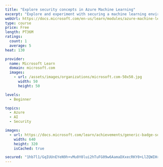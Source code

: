 ```yaml
---
title: "Explore security concepts in Azure Machine Learning"
excerpt: "Explore and experiment with securing a machine learning environment to ensure data remains private and models are accurate."
webUrl: https://docs.microsoft.com/en-us/learn/modules/azure-machine-learning-security/
type: course
price: Free
length: PT36M
ratings:
  count: 1
  average: 5
heat: 130

provider:
  name: Microsoft Learn
  domain: microsoft.com
  images:
    - url: /assets/images/organizations/microsoft.com-50x50.jpg
      width: 50
      height: 50

levels:
  - Beginner

topics:
  - Azure
  - AI
  - Security

images:
  - url: https://docs.microsoft.com/learn/achievements/generic-badge-social.png
    width: 640
    height: 320
    isCached: true

secured: "1hb7l1/GqIUUnEYeN9h+vMu0Y0lui2hTuFG09w6AamaDXxecRKY0+LlZQWIHrqLVVd1IxFD0u3UagsENV4pCxZ7Ux5op4YCVRW7h91/DT4nSMMSuNpl3M7QdUb318VUWzUc7ZUa7WUCD4j/QR4jOGgTvdx508fiSP+5FQH45lL1ZYypwAhejkGs4LX3pqWU+V0fpSqOwe5dAKspERKca6vkDxjRHy5fDFnaEVavOzHtyj9u3XSIZ5hJ/uqH/xqa2fafNY/56PUknVPRVgygpurSMwzG86WGuzEABZqRiiYVbmvYLlx044G/Ywpf99VKGkcM+nsDKkXZ15S11B5fZ9TuvumrYSBGU04bYHk9jQhVU2hIzB23lt4v3oRCJw6VdE4arjEMkAqxwV0x7Dddu0l2gAzQUNO+BNYB/0Eay9rA=;VECT0AtiZr850UgwpRd8mA=="
---
```


